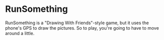 # RunSomething

RunSomething is a "Drawing With Friends"-style game, but it uses the phone's GPS to draw the pictures. So to play, you're going to have to move around a little.
